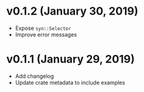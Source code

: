 # v0.1.2 (January 30, 2019)
* Expose `syn::Selector`
* Improve error messages

# v0.1.1 (January 29, 2019)
* Add changelog
* Update crate metadata to include examples